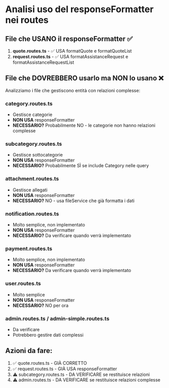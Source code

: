 # Analisi uso del responseFormatter nei routes

## File che USANO il responseFormatter ✅

1. **quote.routes.ts** - ✅ USA formatQuote e formatQuoteList
2. **request.routes.ts** - ✅ USA formatAssistanceRequest e formatAssistanceRequestList

## File che DOVREBBERO usarlo ma NON lo usano ❌

Analizziamo i file che gestiscono entità con relazioni complesse:

### category.routes.ts
- Gestisce categorie
- **NON USA** responseFormatter
- **NECESSARIO?** Probabilmente NO - le categorie non hanno relazioni complesse

### subcategory.routes.ts  
- Gestisce sottocategorie
- **NON USA** responseFormatter
- **NECESSARIO?** Probabilmente SÌ se include Category nelle query

### attachment.routes.ts
- Gestisce allegati
- **NON USA** responseFormatter
- **NECESSARIO?** NO - usa fileService che già formatta i dati

### notification.routes.ts
- Molto semplice, non implementato
- **NON USA** responseFormatter
- **NECESSARIO?** Da verificare quando verrà implementato

### payment.routes.ts
- Molto semplice, non implementato
- **NON USA** responseFormatter  
- **NECESSARIO?** Da verificare quando verrà implementato

### user.routes.ts
- Molto semplice
- **NON USA** responseFormatter
- **NECESSARIO?** NO per ora

### admin.routes.ts / admin-simple.routes.ts
- Da verificare
- Potrebbero gestire dati complessi

## Azioni da fare:

1. ✅ quote.routes.ts - GIÀ CORRETTO
2. ✅ request.routes.ts - GIÀ USA responseFormatter
3. ⚠️ subcategory.routes.ts - DA VERIFICARE se restituisce relazioni
4. ⚠️ admin.routes.ts - DA VERIFICARE se restituisce relazioni complesse